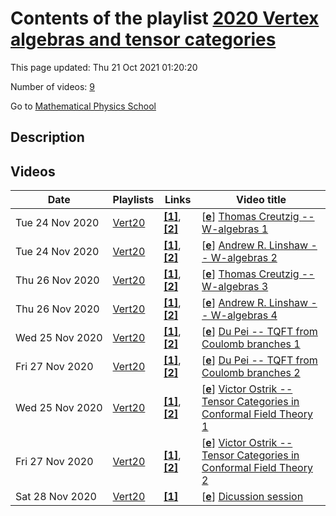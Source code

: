# Contents of the playlist [2020 Vertex algebras and tensor categories](https://www.youtube.com/playlist?list=PLLGkFbxve670tIZPb0CDm1Wc060TE1x3c)

This page updated: Thu 21 Oct 2021 01:20:20

Number of videos: [9](#videos)

Go to [Mathematical Physics School](../README.md)

## Description



## Videos

|Date|Playlists|Links|Video title|
|---|---|---|---|
| Tue&nbsp;24&nbsp;Nov&nbsp;2020 | [Vert20](../playlists/Vert20 "2020 Vertex algebras and tensor categories") | [**[1]**](https://sites.google.com/view/rtmp2020), [**[2]**](https://drive.google.com/file/d/1ENswQ5S0HIO-NCEFwyi2hS6Qs3KBRibT/) | [[**e**](https://studio.youtube.com/video/6pM2DJ8J5gM/edit "Edit")] [Thomas Creutzig -- W-algebras 1](https://www.youtube.com/watch?v=6pM2DJ8J5gM&list=PLLGkFbxve670tIZPb0CDm1Wc060TE1x3c "Vertex algebras and tensor categories: Online school-conference &#013;https://sites.google.com/view/rtmp2020&#013;&#013;slides https://drive.google.com/file/d/1ENswQ5S0HIO-NCEFwyi2hS6Qs3KBRibT/") |
| Tue&nbsp;24&nbsp;Nov&nbsp;2020 | [Vert20](../playlists/Vert20 "2020 Vertex algebras and tensor categories") | [**[1]**](https://sites.google.com/view/rtmp2020), [**[2]**](https://drive.google.com/file/d/1JR_ygVS8XGR528GN9LxDZYrQZ-iM3JMz/) | [[**e**](https://studio.youtube.com/video/zpBu-l85zsw/edit "Edit")] [Andrew R. Linshaw -- W-algebras 2](https://www.youtube.com/watch?v=zpBu-l85zsw&list=PLLGkFbxve670tIZPb0CDm1Wc060TE1x3c "Vertex algebras and tensor categories: Online school-conference &#013;https://sites.google.com/view/rtmp2020&#013;&#013;slides https://drive.google.com/file/d/1JR&#95;ygVS8XGR528GN9LxDZYrQZ-iM3JMz/") |
| Thu&nbsp;26&nbsp;Nov&nbsp;2020 | [Vert20](../playlists/Vert20 "2020 Vertex algebras and tensor categories") | [**[1]**](https://sites.google.com/view/rtmp2020), [**[2]**](https://drive.google.com/file/d/1-VUxePsJ9Nf9myx3SMs8q71q4zhlJb3t/) | [[**e**](https://studio.youtube.com/video/q6N69DBbXuM/edit "Edit")] [Thomas Creutzig -- W-algebras 3](https://www.youtube.com/watch?v=q6N69DBbXuM&list=PLLGkFbxve670tIZPb0CDm1Wc060TE1x3c "Vertex algebras and tensor categories: Online school-conference &#013;https://sites.google.com/view/rtmp2020&#013;&#013;slides https://drive.google.com/file/d/1-VUxePsJ9Nf9myx3SMs8q71q4zhlJb3t/") |
| Thu&nbsp;26&nbsp;Nov&nbsp;2020 | [Vert20](../playlists/Vert20 "2020 Vertex algebras and tensor categories") | [**[1]**](https://sites.google.com/view/rtmp2020), [**[2]**](https://drive.google.com/file/d/1mnX1wkf7uJZF__tE_u2QQXwqXoRlSdmu/) | [[**e**](https://studio.youtube.com/video/y_u2nCNhUBU/edit "Edit")] [Andrew R. Linshaw -- W-algebras 4](https://www.youtube.com/watch?v=y_u2nCNhUBU&list=PLLGkFbxve670tIZPb0CDm1Wc060TE1x3c "Vertex algebras and tensor categories: Online school-conference &#013;https://sites.google.com/view/rtmp2020&#013;&#013;slides https://drive.google.com/file/d/1mnX1wkf7uJZF&#95;&#95;tE&#95;u2QQXwqXoRlSdmu/") |
| Wed&nbsp;25&nbsp;Nov&nbsp;2020 | [Vert20](../playlists/Vert20 "2020 Vertex algebras and tensor categories") | [**[1]**](https://sites.google.com/view/rtmp2020), [**[2]**](https://drive.google.com/file/d/1swzx5iLTQPga3xXAXwgOkBhrEHC5eOxK) | [[**e**](https://studio.youtube.com/video/n7RRnKvuP34/edit "Edit")] [Du Pei -- TQFT from Coulomb branches 1](https://www.youtube.com/watch?v=n7RRnKvuP34&list=PLLGkFbxve670tIZPb0CDm1Wc060TE1x3c "Vertex algebras and tensor categories: Online school-conference &#013;https://sites.google.com/view/rtmp2020&#013;&#013;notes https://drive.google.com/file/d/1swzx5iLTQPga3xXAXwgOkBhrEHC5eOxK") |
| Fri&nbsp;27&nbsp;Nov&nbsp;2020 | [Vert20](../playlists/Vert20 "2020 Vertex algebras and tensor categories") | [**[1]**](https://sites.google.com/view/rtmp2020), [**[2]**](https://drive.google.com/file/d/1zCAr09uL6TBSYFyxNzsLEYhGVx32MM9F) | [[**e**](https://studio.youtube.com/video/9_99yhwKhOo/edit "Edit")] [Du Pei -- TQFT from Coulomb branches 2](https://www.youtube.com/watch?v=9_99yhwKhOo&list=PLLGkFbxve670tIZPb0CDm1Wc060TE1x3c "Vertex algebras and tensor categories: Online school-conference &#013;https://sites.google.com/view/rtmp2020&#013;&#013;notes https://drive.google.com/file/d/1zCAr09uL6TBSYFyxNzsLEYhGVx32MM9F") |
| Wed&nbsp;25&nbsp;Nov&nbsp;2020 | [Vert20](../playlists/Vert20 "2020 Vertex algebras and tensor categories") | [**[1]**](https://sites.google.com/view/rtmp2020), [**[2]**](https://drive.google.com/file/d/1IwwUpGX8a_wENrl8ruOLTMJZSwVCnuXv/) | [[**e**](https://studio.youtube.com/video/2OhQARTrVOU/edit "Edit")] [Victor Ostrik -- Tensor Categories in Conformal Field Theory 1](https://www.youtube.com/watch?v=2OhQARTrVOU&list=PLLGkFbxve670tIZPb0CDm1Wc060TE1x3c "Vertex algebras and tensor categories: Online school-conference &#013;https://sites.google.com/view/rtmp2020&#013;&#013;slides https://drive.google.com/file/d/1IwwUpGX8a&#95;wENrl8ruOLTMJZSwVCnuXv/") |
| Fri&nbsp;27&nbsp;Nov&nbsp;2020 | [Vert20](../playlists/Vert20 "2020 Vertex algebras and tensor categories") | [**[1]**](https://sites.google.com/view/rtmp2020), [**[2]**](https://drive.google.com/file/d/13Hzh42ceZKXDdoqU9Z7s2F3IyheyYxlu) | [[**e**](https://studio.youtube.com/video/BE-TgWK4GiY/edit "Edit")] [Victor Ostrik -- Tensor Categories in Conformal Field Theory 2](https://www.youtube.com/watch?v=BE-TgWK4GiY&list=PLLGkFbxve670tIZPb0CDm1Wc060TE1x3c "Vertex algebras and tensor categories: Online school-conference &#013;https://sites.google.com/view/rtmp2020&#013;&#013;slides https://drive.google.com/file/d/13Hzh42ceZKXDdoqU9Z7s2F3IyheyYxlu") |
| Sat&nbsp;28&nbsp;Nov&nbsp;2020 | [Vert20](../playlists/Vert20 "2020 Vertex algebras and tensor categories") | [**[1]**](https://sites.google.com/view/rtmp2020) | [[**e**](https://studio.youtube.com/video/e1UkHVbRUcM/edit "Edit")] [Dicussion session](https://www.youtube.com/watch?v=e1UkHVbRUcM&list=PLLGkFbxve670tIZPb0CDm1Wc060TE1x3c "Vertex algebras and tensor categories: Online school-conference &#013;https://sites.google.com/view/rtmp2020") |
